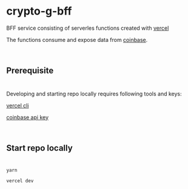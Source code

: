 # crypto-g-bff

BFF service consisting of serverles functions created with [vercel](https://vercel.com/docs/serverless-functions/introduction)

The functions consume and expose data from [coinbase](https://www.coinapi.io/).

<br/>

## Prerequisite

#

Developing and starting repo locally requires following tools and keys:

[vercel cli](https://vercel.com/cli)

[coinbase api key](https://www.coinapi.io/)

<br/>

## Start repo locally

#

```
yarn

vercel dev
```
